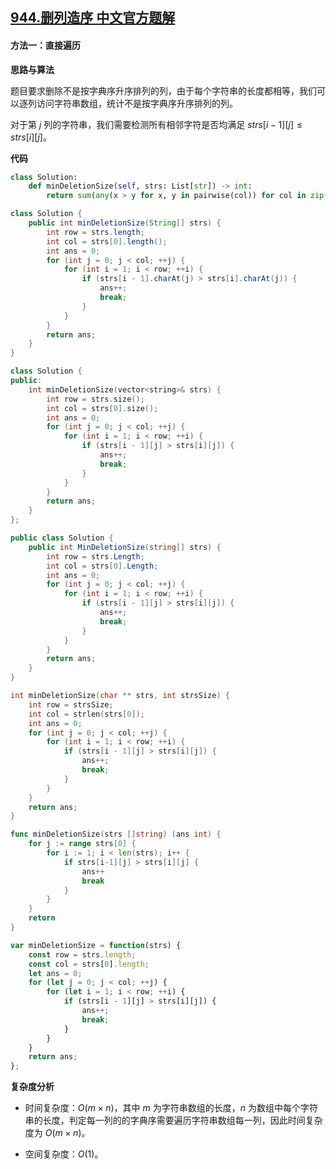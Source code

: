 ## [944.删列造序 中文官方题解](https://leetcode.cn/problems/delete-columns-to-make-sorted/solutions/100000/shan-lie-zao-xu-by-leetcode-solution-bqyy)
#### 方法一：直接遍历

**思路与算法**

题目要求删除不是按字典序升序排列的列，由于每个字符串的长度都相等，我们可以逐列访问字符串数组，统计不是按字典序升序排列的列。

对于第 $j$ 列的字符串，我们需要检测所有相邻字符是否均满足 $\textit{strs}[i-1][j] \le \textit{strs}[i][j]$。

**代码**

```Python [sol1-Python3]
class Solution:
    def minDeletionSize(self, strs: List[str]) -> int:
        return sum(any(x > y for x, y in pairwise(col)) for col in zip(*strs))  # 空间复杂度为 O(m)，改用下标枚举可以达到 O(1)
```

```Java [sol1-Java]
class Solution {
    public int minDeletionSize(String[] strs) {
        int row = strs.length;
        int col = strs[0].length();
        int ans = 0;
        for (int j = 0; j < col; ++j) {
            for (int i = 1; i < row; ++i) {
                if (strs[i - 1].charAt(j) > strs[i].charAt(j)) {
                    ans++;
                    break;
                }
            }
        }
        return ans;
    }
}
```

```C++ [sol1-C++]
class Solution {
public:
    int minDeletionSize(vector<string>& strs) {
        int row = strs.size();
        int col = strs[0].size();
        int ans = 0;
        for (int j = 0; j < col; ++j) {
            for (int i = 1; i < row; ++i) {
                if (strs[i - 1][j] > strs[i][j]) {
                    ans++;
                    break;
                }
            }
        }
        return ans;
    }
};
```

```C# [sol1-C#]
public class Solution {
    public int MinDeletionSize(string[] strs) {
        int row = strs.Length;
        int col = strs[0].Length;
        int ans = 0;
        for (int j = 0; j < col; ++j) {
            for (int i = 1; i < row; ++i) {
                if (strs[i - 1][j] > strs[i][j]) {
                    ans++;
                    break;
                }
            }
        }
        return ans;
    }
}
```

```C [sol1-C]
int minDeletionSize(char ** strs, int strsSize) {
    int row = strsSize;
    int col = strlen(strs[0]);
    int ans = 0;
    for (int j = 0; j < col; ++j) {
        for (int i = 1; i < row; ++i) {
            if (strs[i - 1][j] > strs[i][j]) {
                ans++;
                break;
            }
        }
    }
    return ans;
}
```

```go [sol1-Golang]
func minDeletionSize(strs []string) (ans int) {
    for j := range strs[0] {
        for i := 1; i < len(strs); i++ {
            if strs[i-1][j] > strs[i][j] {
                ans++
                break
            }
        }
    }
    return
}
```

```JavaScript [sol1-JavaScript]
var minDeletionSize = function(strs) {
    const row = strs.length;
    const col = strs[0].length;
    let ans = 0;
    for (let j = 0; j < col; ++j) {
        for (let i = 1; i < row; ++i) {
            if (strs[i - 1][j] > strs[i][j]) {
                ans++;
                break;
            }
        }
    }
    return ans;
};
```

**复杂度分析**

- 时间复杂度：$O(m \times n)$，其中 $m$ 为字符串数组的长度，$n$ 为数组中每个字符串的长度，判定每一列的的字典序需要遍历字符串数组每一列，因此时间复杂度为 $O(m \times n)$。

- 空间复杂度：$O(1)$。
